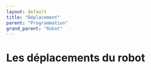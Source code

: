 ```yaml
---
layout: default
title: "Déplacement"
parent: "Programmation"
grand_parent: "Robot"
---
```

# Les déplacements du robot